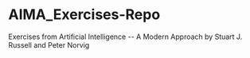# AIMA_Exercises-Repo
Exercises from Artificial Intelligence -- A Modern Approach by Stuart J. Russell and Peter Norvig
